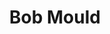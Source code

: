 ---
title: "Bob Mould"
summary: "American guitarist, producer and singer-songwriter born October 16, 1960 in Malone, New York. As well as his own well-known musical projects, Mould also co-founded . Previously worked at a St. Paul record store in the late 1970s."
image: "bob-mould.jpg"
apple_music_artist_url: "https://music.apple.com/gb/artist/bob-mould/524371"
---